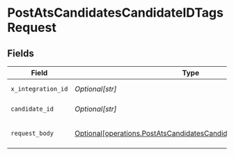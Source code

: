 # PostAtsCandidatesCandidateIDTagsRequest


## Fields

| Field                                                                                                                                          | Type                                                                                                                                           | Required                                                                                                                                       | Description                                                                                                                                    |
| ---------------------------------------------------------------------------------------------------------------------------------------------- | ---------------------------------------------------------------------------------------------------------------------------------------------- | ---------------------------------------------------------------------------------------------------------------------------------------------- | ---------------------------------------------------------------------------------------------------------------------------------------------- |
| `x_integration_id`                                                                                                                             | *Optional[str]*                                                                                                                                | :heavy_check_mark:                                                                                                                             | ID of the integration you want to interact with.                                                                                               |
| `candidate_id`                                                                                                                                 | *Optional[str]*                                                                                                                                | :heavy_check_mark:                                                                                                                             | Kombo ID of the candidate you want to add the tag to.                                                                                          |
| `request_body`                                                                                                                                 | [Optional[operations.PostAtsCandidatesCandidateIDTagsRequestBody]](undefined/models/operations/postatscandidatescandidateidtagsrequestbody.md) | :heavy_minus_sign:                                                                                                                             | POST /ats/candidates/:candidate_id/tags request body                                                                                           |